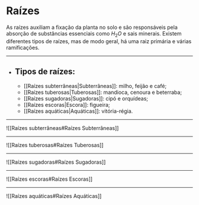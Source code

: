 # Raízes

As raízes auxiliam a fixação da planta no solo e são responsáveis pela absorção de substâncias essenciais como $H_{2}O$ e sais minerais. Existem diferentes tipos de raízes, mas de modo geral, há uma raiz primária e várias ramificações.

---

- ## Tipos de raízes:
    - [[Raízes subterrâneas|Subterrâneas]]: milho, feijão e café;
    - [[Raízes tuberosas|Tuberosas]]: mandioca, cenoura e beterraba;
    - [[Raízes sugadoras|Sugadoras]]: cipó e orquídeas;
    - [[Raízes escoras|Escora]]: figueira;
    - [[Raízes aquáticas|Aquáticas]]: vitória-régia.

---

![[Raízes subterrâneas#Raízes Subterrâneas]]

---

![[Raízes tuberosas#Raízes Tuberosas]]

---

![[Raízes sugadoras#Raízes Sugadoras]]

---

![[Raízes escoras#Raízes Escoras]]

---

![[Raízes aquáticas#Raízes Aquáticas]]